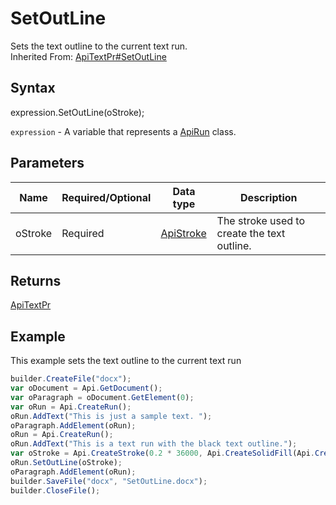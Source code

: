 # SetOutLine

Sets the text outline to the current text run.
<br>Inherited From: [ApiTextPr#SetOutLine](../../ApiTextPr/Methods/SetOutLine.md)

## Syntax

expression.SetOutLine(oStroke);

`expression` - A variable that represents a [ApiRun](../ApiRun.md) class.

## Parameters

| **Name** | **Required/Optional** | **Data type** | **Description** |
| ------------- | ------------- | ------------- | ------------- |
| oStroke | Required | [ApiStroke](../../ApiStroke/ApiStroke.md) | The stroke used to create the text outline. |

## Returns

[ApiTextPr](../../ApiTextPr/ApiTextPr.md)

## Example

This example sets the text outline to the current text run

```javascript
builder.CreateFile("docx");
var oDocument = Api.GetDocument();
var oParagraph = oDocument.GetElement(0);
var oRun = Api.CreateRun();
oRun.AddText("This is just a sample text. ");
oParagraph.AddElement(oRun);
oRun = Api.CreateRun();
oRun.AddText("This is a text run with the black text outline.");
var oStroke = Api.CreateStroke(0.2 * 36000, Api.CreateSolidFill(Api.CreateRGBColor(51, 51, 51)));
oRun.SetOutLine(oStroke);
oParagraph.AddElement(oRun);
builder.SaveFile("docx", "SetOutLine.docx");
builder.CloseFile();
```
